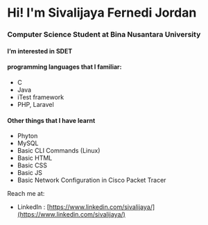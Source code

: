 # Hi! I'm Sivalijaya Fernedi Jordan
### Computer Science Student at Bina Nusantara University
#### I’m interested in SDET
#### programming languages that I familiar:
- C
- Java
- iTest framework
- PHP, Laravel
#### Other things that I have learnt
- Phyton
- MySQL
- Basic CLI Commands (Linux) 
- Basic HTML
- Basic CSS
- Basic JS
- Basic Network Configuration in Cisco Packet Tracer

Reach me at:
- LinkedIn : [https://www.linkedin.com/sivalijaya/](https://www.linkedin.com/sivalijaya/)
